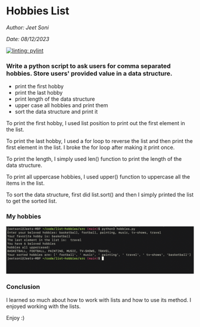 # Hobbies List
*Author: Jeet Soni*

*Date: 08/12/2023*

[![linting: pylint](https://img.shields.io/badge/linting-pylint-yellowgreen)](https://github.com/pylint-dev/pylint)

### **Write a python script to ask users for comma separated hobbies. Store users' provided value in a data structure.**
 
- print the first hobby
- print the last hobby 
- print length of the data structure 
- upper case all hobbies and print them 
- sort the data structure and print it

To print the first hobby, I used list position to print out the first element in the list.

To print the last hobby, I used a for loop to reverse the list and then print the first element in the list. I broke the for loop after making it print once. 

To print the length, I simply used len() function to print the length of the data structure.

To print all uppercase hobbies, I used upper() function to uppercase all the items in the list.

To sort the data structure, first did list.sort() and then I simply printed the list to get the sorted list. 

### **My hobbies**

!["hobbies](hobbies.png)

### **Conclusion**

I learned so much about how to work with lists and how to use its method. I enjoyed working with the lists.

Enjoy :)
